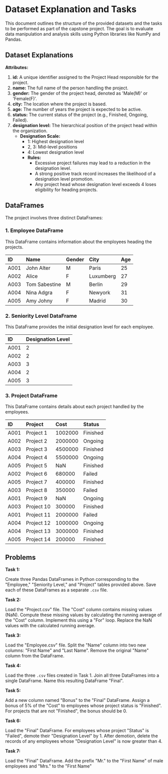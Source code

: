 # Dataset Explanation and Tasks

This document outlines the structure of the provided datasets and the tasks to be performed as part of the capstone project. The goal is to evaluate data manipulation and analysis skills using Python libraries like NumPy and Pandas.

## Dataset Explanations

**Attributes:**

1.  **id:** A unique identifier assigned to the Project Head responsible for the project.
2.  **name:** The full name of the person handling the project.
3.  **gender:** The gender of the project head, denoted as 'Male(M)' or 'Female(F)'.
4.  **city:** The location where the project is based.
5.  **age:** The number of years the project is expected to be active.
6.  **status:** The current status of the project (e.g., Finished, Ongoing, Failed).
7.  **designation level:** The hierarchical position of the project head within the organization.
    * **Designation Scale:**
        * 1: Highest designation level
        * 2, 3: Mid-level positions
        * 4: Lowest designation level
        * **Rules:**
            * Excessive project failures may lead to a reduction in the designation level.
            * A strong positive track record increases the likelihood of a designation level promotion.
            * Any project head whose designation level exceeds 4 loses eligibility for heading projects.

## DataFrames

The project involves three distinct DataFrames:

### 1. Employee DataFrame

This DataFrame contains information about the employees heading the projects.

| ID   | Name        | Gender   | City       | Age |
| :----- | :---------- | :------- | :--------- | :-- |
| A001 | John Alter  | M        | Paris      | 25  |
| A002 | Alice       | F        | Luxumberg  | 27  |
| A003 | Tom Sabestine | M        | Berlin     | 29  |
| A004 | Nina Adgra  | F        | Newyork    | 31  |
| A005 | Amy Johny   | F        | Madrid     | 30  |

### 2. Seniority Level DataFrame

This DataFrame provides the initial designation level for each employee.

| ID   | Designation Level |
| :----- | :---------------- |
| A001 | 2                 |
| A002 | 2                 |
| A003 | 3                 |
| A004 | 2                 |
| A005 | 3                 |

### 3. Project DataFrame

This DataFrame contains details about each project handled by the employees.

| ID   | Project    | Cost      | Status   |
| :----- | :--------- | :-------- | :------- |
| A001 | Project 1  | 1002000   | Finished |
| A002 | Project 2  | 2000000   | Ongoing  |
| A003 | Project 3  | 4500000   | Finished |
| A004 | Project 4  | 5500000   | Ongoing  |
| A005 | Project 5  | NaN       | Finished |
| A002 | Project 6  | 680000    | Failed   |
| A005 | Project 7  | 400000    | Finished |
| A003 | Project 8  | 350000    | Failed   |
| A001 | Project 9  | NaN       | Ongoing  |
| A003 | Project 10 | 300000    | Finished |
| A001 | Project 11 | 2000000   | Failed   |
| A004 | Project 12 | 1000000   | Ongoing  |
| A004 | Project 13 | 3000000   | Finished |
| A005 | Project 14 | 200000    | Finished |

## Problems

**Task 1:**

Create three Pandas DataFrames in Python corresponding to the "Employee," "Seniority Level," and "Project" tables provided above. Save each of these DataFrames as a separate `.csv` file.

**Task 2:**

Load the "Project.csv" file. The "Cost" column contains missing values (NaN). Compute these missing values by calculating the running average of the "Cost" column. Implement this using a "For" loop. Replace the NaN values with the calculated running average.

**Task 3:**

Load the "Employee.csv" file. Split the "Name" column into two new columns: "First Name" and "Last Name". Remove the original "Name" column from the DataFrame.

**Task 4:**

Load the three `.csv` files created in Task 1. Join all three DataFrames into a single DataFrame. Name this resulting DataFrame "Final".

**Task 5:**

Add a new column named "Bonus" to the "Final" DataFrame. Assign a bonus of 5% of the "Cost" to employees whose project status is "Finished". For projects that are not "Finished", the bonus should be 0.

**Task 6:**

Load the "Final" DataFrame. For employees whose project "Status" is "Failed", demote their "Designation Level" by 1. After demotion, delete the records of any employees whose "Designation Level" is now greater than 4.

**Task 7:**

Load the "Final" DataFrame. Add the prefix "Mr." to the "First Name" of male employees and "Mrs." to the "First Name"
